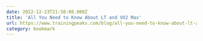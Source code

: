```yaml
---
date: 2022-12-23T21:50:08.000Z
title: 'All You Need to Know About LT and VO2 Max'
url: https://www.trainingpeaks.com/blog/all-you-need-to-know-about-lt-and-vo2-max/
category: bookmark
---
```


